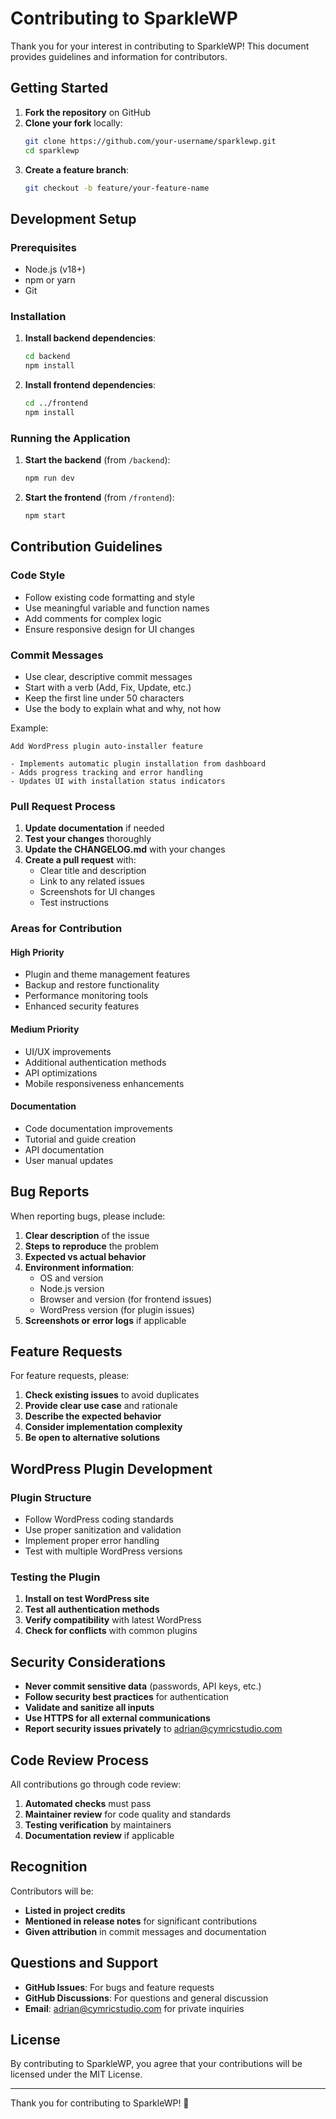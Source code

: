 # Contributing to SparkleWP

Thank you for your interest in contributing to SparkleWP! This document provides guidelines and information for contributors.

## Getting Started

1. **Fork the repository** on GitHub
2. **Clone your fork** locally:
   ```bash
   git clone https://github.com/your-username/sparklewp.git
   cd sparklewp
   ```
3. **Create a feature branch**:
   ```bash
   git checkout -b feature/your-feature-name
   ```

## Development Setup

### Prerequisites
- Node.js (v18+)
- npm or yarn
- Git

### Installation
1. **Install backend dependencies**:
   ```bash
   cd backend
   npm install
   ```

2. **Install frontend dependencies**:
   ```bash
   cd ../frontend
   npm install
   ```

### Running the Application
1. **Start the backend** (from `/backend`):
   ```bash
   npm run dev
   ```

2. **Start the frontend** (from `/frontend`):
   ```bash
   npm start
   ```

## Contribution Guidelines

### Code Style
- Follow existing code formatting and style
- Use meaningful variable and function names
- Add comments for complex logic
- Ensure responsive design for UI changes

### Commit Messages
- Use clear, descriptive commit messages
- Start with a verb (Add, Fix, Update, etc.)
- Keep the first line under 50 characters
- Use the body to explain what and why, not how

Example:
```
Add WordPress plugin auto-installer feature

- Implements automatic plugin installation from dashboard
- Adds progress tracking and error handling
- Updates UI with installation status indicators
```

### Pull Request Process

1. **Update documentation** if needed
2. **Test your changes** thoroughly
3. **Update the CHANGELOG.md** with your changes
4. **Create a pull request** with:
   - Clear title and description
   - Link to any related issues
   - Screenshots for UI changes
   - Test instructions

### Areas for Contribution

#### High Priority
- Plugin and theme management features
- Backup and restore functionality
- Performance monitoring tools
- Enhanced security features

#### Medium Priority
- UI/UX improvements
- Additional authentication methods
- API optimizations
- Mobile responsiveness enhancements

#### Documentation
- Code documentation improvements
- Tutorial and guide creation
- API documentation
- User manual updates

## Bug Reports

When reporting bugs, please include:

1. **Clear description** of the issue
2. **Steps to reproduce** the problem
3. **Expected vs actual behavior**
4. **Environment information**:
   - OS and version
   - Node.js version
   - Browser and version (for frontend issues)
   - WordPress version (for plugin issues)
5. **Screenshots or error logs** if applicable

## Feature Requests

For feature requests, please:

1. **Check existing issues** to avoid duplicates
2. **Provide clear use case** and rationale
3. **Describe the expected behavior**
4. **Consider implementation complexity**
5. **Be open to alternative solutions**

## WordPress Plugin Development

### Plugin Structure
- Follow WordPress coding standards
- Use proper sanitization and validation
- Implement proper error handling
- Test with multiple WordPress versions

### Testing the Plugin
1. **Install on test WordPress site**
2. **Test all authentication methods**
3. **Verify compatibility** with latest WordPress
4. **Check for conflicts** with common plugins

## Security Considerations

- **Never commit sensitive data** (passwords, API keys, etc.)
- **Follow security best practices** for authentication
- **Validate and sanitize all inputs**
- **Use HTTPS for all external communications**
- **Report security issues privately** to adrian@cymricstudio.com

## Code Review Process

All contributions go through code review:

1. **Automated checks** must pass
2. **Maintainer review** for code quality and standards
3. **Testing verification** by maintainers
4. **Documentation review** if applicable

## Recognition

Contributors will be:
- **Listed in project credits**
- **Mentioned in release notes** for significant contributions
- **Given attribution** in commit messages and documentation

## Questions and Support

- **GitHub Issues**: For bugs and feature requests
- **GitHub Discussions**: For questions and general discussion
- **Email**: adrian@cymricstudio.com for private inquiries

## License

By contributing to SparkleWP, you agree that your contributions will be licensed under the MIT License.

---

Thank you for contributing to SparkleWP! 🎉